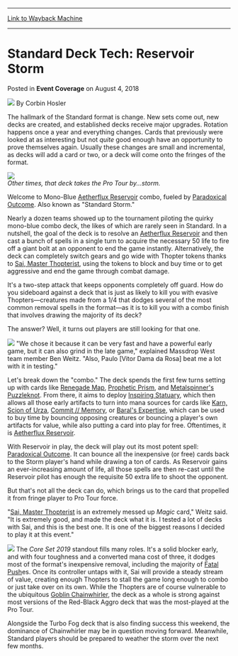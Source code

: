 
---
[Link to Wayback Machine](https://web.archive.org/web/20181110214827/https://magic.wizards.com/en/events/coverage/pt25a/standard-deck-tech-reservoir-storm-2018-08-04)

[_metadata_:author]:- "Corbin Hosler"
[_metadata_:description]:- "The hallmark of the Standard format is change. New sets come out, new decks are created, and established decks receive major upgrades. Rotation happens once a year and everything changes. Cards that previously were looked at as interesting but not quite good enough have an opportunity to prove themselves again. Usually these changes are small and incremental, as decks will add a card or two, or a deck will come onto the fringes of the format."
[_metadata_:generator]:- "Drupal 7 (http://drupal.org)"
[_metadata_:node]:- "1330546"
[_metadata_:publish_date]:- "2018-08-04"
[_metadata_:source]:- "div-main-content"
[_metadata_:title]:- "Standard Deck Tech: Reservoir Storm"
[_metadata_:wayback_capture_timestamp]:- "2018-11-10 21:48:27"
[_metadata_:wayback_raw_url]:- "https://web.archive.org/web/20181110214827id_/https://magic.wizards.com/en/events/coverage/pt25a/standard-deck-tech-reservoir-storm-2018-08-04"
[_metadata_:wayback_url]:- "https://magic.wizards.com/en/events/coverage/pt25a/standard-deck-tech-reservoir-storm-2018-08-04"
---


Standard Deck Tech: Reservoir Storm
===================================



 Posted in **Event Coverage**
 on August 4, 2018 






![](https://media.magic.wizards.com/styles/auth_small/public/images/person/hosler.jpg)
By Corbin Hosler











The hallmark of the Standard format is change. New sets come out, new decks are created, and established decks receive major upgrades. Rotation happens once a year and everything changes. Cards that previously were looked at as interesting but not *quite* good enough have an opportunity to prove themselves again. Usually these changes are small and incremental, as decks will add a card or two, or a deck will come onto the fringes of the format.


![](https://media.wizards.com/2018/events/pt25a/boardstate_reservoir.jpg)  
*Other times, that deck takes the Pro Tour by...storm.*


Welcome to Mono-Blue [Aetherflux Reservoir](http://gatherer.wizards.com/Pages/Card/Details.aspx?name=Aetherflux+Reservoir) combo, fueled by [Paradoxical Outcome](http://gatherer.wizards.com/Pages/Card/Details.aspx?name=Paradoxical+Outcome). Also known as "Standard Storm."


Nearly a dozen teams showed up to the tournament piloting the quirky mono-blue combo deck, the likes of which are rarely seen in Standard. In a nutshell, the goal of the deck is to resolve an [Aetherflux Reservoir](http://gatherer.wizards.com/Pages/Card/Details.aspx?name=Aetherflux+Reservoir) and then cast a bunch of spells in a single turn to acquire the necessary 50 life to fire off a giant bolt at an opponent to end the game instantly. Alternatively, the deck can completely switch gears and go wide with Thopter tokens thanks to [Sai, Master Thopterist](http://gatherer.wizards.com/Pages/Card/Details.aspx?name=Sai%2C+Master+Thopterist), using the tokens to block and buy time or to get aggressive and end the game through combat damage.


It's a two-step attack that keeps opponents completely off guard. How do you sideboard against a deck that is just as likely to kill you with evasive Thopters—creatures made from a 1/4 that dodges several of the most common removal spells in the format—as it is to kill you with a combo finish that involves drawing the majority of its deck?


The answer? Well, it turns out players are still looking for that one.


[![](http://gatherer.wizards.com/Handlers/Image.ashx?type=card&name=Aetherflux+Reservoir)](http://gatherer.wizards.com/Pages/Card/Details.aspx?name=Aetherflux+Reservoir)
"We chose it because it can be very fast and have a powerful early game, but it can also grind in the late game," explained Massdrop West team member Ben Weitz. "Also, Paulo [Vitor Dama da Rosa] beat me a lot with it in testing."


Let's break down the "combo." The deck spends the first few turns setting up with cards like [Renegade Map](http://gatherer.wizards.com/Pages/Card/Details.aspx?name=Renegade+Map), [Prophetic Prism](http://gatherer.wizards.com/Pages/Card/Details.aspx?name=Prophetic+Prism), and [Metalspinner's Puzzleknot](http://gatherer.wizards.com/Pages/Card/Details.aspx?name=Metalspinner%27s+Puzzleknot). From there, it aims to deploy [Inspiring Statuary](http://gatherer.wizards.com/Pages/Card/Details.aspx?name=Inspiring+Statuary), which then allows all those early artifacts to turn into mana sources for cards like [Karn, Scion of Urza](http://gatherer.wizards.com/Pages/Card/Details.aspx?name=Karn%2C+Scion+of+Urza), [Commit // Memory](http://gatherer.wizards.com/Pages/Card/Details.aspx?name=Commit+%2F%2F+Memory), or [Baral's Expertise](http://gatherer.wizards.com/Pages/Card/Details.aspx?name=Baral%27s+Expertise), which can be used to buy time by bouncing opposing creatures or bouncing a player's own artifacts for value, while also putting a card into play for free. Oftentimes, it is [Aetherflux Reservoir](http://gatherer.wizards.com/Pages/Card/Details.aspx?name=Aetherflux+Reservoir).


With Reservoir in play, the deck will play out its most potent spell: [Paradoxical Outcome](http://gatherer.wizards.com/Pages/Card/Details.aspx?name=Paradoxical+Outcome). It can bounce all the inexpensive (or free) cards back to the Storm player's hand while drawing a ton of cards. As Reservoir gains an ever-increasing amount of life, all those spells are then re-cast until the Reservoir pilot has enough the requisite 50 extra life to shoot the opponent.


But that's not all the deck can do, which brings us to the card that propelled it from fringe player to Pro Tour force.


"[Sai, Master Thopterist](http://gatherer.wizards.com/Pages/Card/Details.aspx?name=Sai%2C+Master+Thopterist) is an extremely messed up *Magic* card," Weitz said. "It is extremely good, and made the deck what it is. I tested a lot of decks with Sai, and this is the best one. It is one of the biggest reasons I decided to play it at this event."


[![](http://gatherer.wizards.com/Handlers/Image.ashx?type=card&name=Sai%2C+Master+Thopterist)](http://gatherer.wizards.com/Pages/Card/Details.aspx?name=Sai%2C+Master+Thopterist)
The *Core Set 2019* standout fills many roles. It's a solid blocker early, and with four toughness and a converted mana cost of three, it dodges most of the format's inexpensive removal, including the majority of [Fatal Push](http://gatherer.wizards.com/Pages/Card/Details.aspx?name=Fatal+Push)es. Once its controller untaps with it, Sai will provide a steady stream of value, creating enough Thopters to stall the game long enough to combo or just take over on its own. While the Thopters are of course vulnerable to the ubiquitous [Goblin Chainwhirler](http://gatherer.wizards.com/Pages/Card/Details.aspx?name=Goblin+Chainwhirler), the deck as a whole is strong against most versions of the Red-Black Aggro deck that was the most-played at the Pro Tour.


Alongside the Turbo Fog deck that is also finding success this weekend, the dominance of Chainwhirler may be in question moving forward. Meanwhile, Standard players should be prepared to weather the storm over the next few months.







